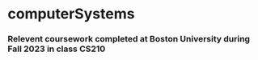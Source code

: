 # computerSystems
### Relevent coursework completed at Boston University during Fall 2023 in class CS210

